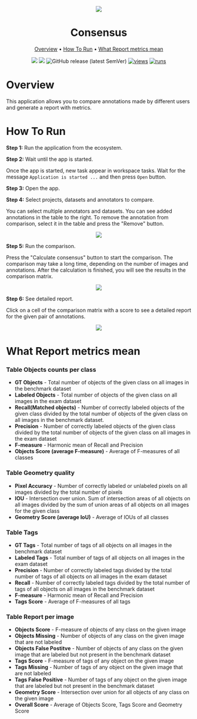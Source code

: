 <div align="center" markdown>
<img src="https://github.com/supervisely-ecosystem/consensus/assets/61844772/8132fd69-23a8-4407-8316-48d21430717e"/> 

# Consensus
  
<p align="center">
  <a href="#Overview">Overview</a> •
  <a href="#How-To-Run">How To Run</a> •
  <a href="#What-Report-metrics-mean">What Report metrics mean</a>
</p>

[![](https://img.shields.io/badge/supervisely-ecosystem-brightgreen)](https://ecosystem.supervise.ly/apps/supervisely-ecosystem/consensus)
[![](https://img.shields.io/badge/slack-chat-green.svg?logo=slack)](https://supervise.ly/slack)
![GitHub release (latest SemVer)](https://img.shields.io/github/v/release/supervisely-ecosystem/consensus)
[![views](https://app.supervise.ly/img/badges/views/supervisely-ecosystem/consensus.png)](https://supervise.ly)
[![runs](https://app.supervise.ly/img/badges/runs/supervisely-ecosystem/consensus.png)](https://supervise.ly)

</div>

# Overview

This application allows you to compare annotations made by different users and generate a report with metrics.

# How To Run

**Step 1:** Run the application from the ecosystem.

**Step 2:** Wait until the app is started.

Once the app is started, new task appear in workspace tasks. Wait for the message `Application is started ...` and then press `Open` button.

**Step 3:** Open the app.

**Step 4:** Select projects, datasets and annotators to compare.

You can select multiple annotators and datasets. You can see added annotations in the table to the right. To remove the annotation from comparison, select it in the table and press the "Remove" button.

<p align="center"><img src="https://github.com/supervisely-ecosystem/consensus/assets/61844772/20b9def0-5f1b-4871-917d-bbcea5c9e40e" /></p>

**Step 5:** Run the comparison.

Press the "Calculate consensus" button to start the comparison. The comparison may take a long time, depending on the number of images and annotations. After the calculation is finished, you will see the results in the comparison matrix.

<p align="center"><img src="https://github.com/supervisely-ecosystem/consensus/assets/61844772/0020ad34-a1d6-4414-acb8-50af3caa6a71" /></p>

**Step 6:** See detailed report.

Click on a cell of the comparison matrix with a score to see a detailed report for the given pair of annotations.

<p align="center"><img src="https://github.com/supervisely-ecosystem/consensus/assets/61844772/c15e131b-9154-45f9-a11c-5a5381497d51" /></p>

# What Report metrics mean

### Table **Objects counts per class**
- **GT Objects** - Total number of objects of the given class on all images in the benchmark dataset
- **Labeled Objects** - Total number of objects of the given class on all images in the exam dataset
- **Recall(Matched objects)** - Number of correctly labeled objects of the given class divided by the total number of objects of the given class on all images in the benchmark dataset.
- **Precision** - Number of correctly labeled objects of the given class divided by the total number of objects of the given class on all images in the exam dataset
- **F-measure** - Harmonic mean of Recall and Precision
- **Objects Score (average F-measure)** - Average of F-measures of all classes

### Table **Geometry quality**
- **Pixel Accuracy** - Number of correctly labeled or unlabeled pixels on all images divided by the total number of pixels
- **IOU** - Intersection over union. Sum of intersection areas of all objects on all images divided by the sum of union areas of all objects on all images for the given class
- **Geometry Score (average IoU)** - Average of IOUs of all classes

### Table **Tags**
- **GT Tags** - Total number of tags of all objects on all images in the benchmark dataset
- **Labeled Tags** - Total number of tags of all objects on all images in the exam dataset
- **Precision** - Number of correctly labeled tags divided by the total number of tags of all objects on all images in the exam dataset
- **Recall** - Number of correctly labeled tags divided by the total number of tags of all objects on all images in the benchmark dataset
- **F-measure** - Harmonic mean of Recall and Precision
- **Tags Score** - Average of F-measures of all tags

### Table **Report per image**
- **Objects Score** - F-measure of objects of any class on the given image
- **Objects Missing** - Number of objects of any class on the given image that are not labeled
- **Objects False Postitve** - Number of objects of any class on the given image that are labeled but not present in the benchmark dataset
- **Tags Score** - F-measure of tags of any object on the given image
- **Tags Missing** - Number of tags of any object on the given image that are not labeled
- **Tags False Positive** - Number of tags of any object on the given image that are labeled but not present in the benchmark dataset
- **Geometry Score** - Intersection over union for all objects of any class on the given image
- **Overall Score** - Average of Objects Score, Tags Score and Geometry Score
